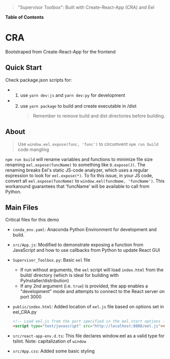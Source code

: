 > "Supervisor Toolbox": Built with Create-React-App (CRA) and Eel

**Table of Contents**

<!-- TOC -->

<!-- - [07 - CreateReactApp Documentation](#07---createreactapp-documentation)
    - [Quick Start](#quick-start)
    - [About](#about)
    - [Main Files](#main-files) -->

<!-- /TOC -->

# CRA

Bootstraped from Create-React-App for the frontend

## Quick Start

Check package.json scripts for:

-   1. use `yarn dev:js` and `yarn dev:py` for development
-   2. use `yarn package` to build and create executable in /dist
        > Remember to remove build and dist directories before building.

## About

> Use `window.eel.expose(func, 'func')` to circumvent `npm run build` code mangling

`npm run build` will rename variables and functions to minimize file size renaming `eel.expose(funcName)` to something like `D.expose(J)`. The renaming breaks Eel's static JS-code analyzer, which uses a regular expression to look for `eel.expose(*)`. To fix this issue, in your JS code, convert all `eel.expose(funcName)` to `window.eel(funcName, 'funcName')`. This workaround guarantees that 'funcName' will be available to call from Python.

## Main Files

Critical files for this demo

-   `conda_env.yaml`: Anaconda Python Environment for development and build.
-   `src/App.js`: Modified to demonstrate exposing a function from JavaScript and how to use callbacks from Python to update React GUI
-   `Supervisor_Toolbox.py`: Basic `eel` file
    -   If run without arguments, the `eel` script will load `index.html` from the build/ directory (which is ideal for building with PyInstaller/distribution)
    -   If any 2nd argument (i.e. `true`) is provided, the app enables a "development" mode and attempts to connect to the React server on port 3000
-   `public/index.html`: Added location of `eel.js` file based on options set in eel_CRA.py

    ```html
    <!-- Load eel.js from the port specified in the eel.start options -->
    <script type="text/javascript" src="http://localhost:8888/eel.js"></script>
    ```

-   `src/react-app-env.d.ts`: This file declares window.eel as a valid type for tslint. Note: capitalization of `window`
-   `src/App.css`: Added some basic styling
